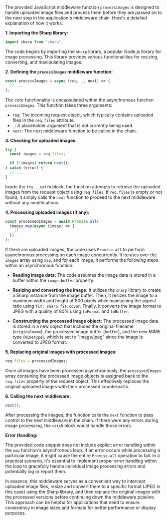 The provided JavaScript middleware function `processImages` is designed to handle uploaded image files and process them before they are passed on to the next step in the application's middleware chain. Here's a detailed explanation of how it works:

**1. Importing the Sharp library:**

```javascript
import sharp from "sharp";
```

The code begins by importing the `sharp` library, a popular Node.js library for image processing. This library provides various functionalities for resizing, converting, and manipulating images.

**2. Defining the `processImages` middleware function:**

```javascript
const processImages = async (req, _, next) => {
  // ...
};
```

The core functionality is encapsulated within the asynchronous function `processImages`. This function takes three arguments:

- `req`: The incoming request object, which typically contains uploaded files in the `req.files` attribute.
- `_`: A placeholder argument that is not currently being used.
- `next`: The next middleware function to be called in the chain.

**3. Checking for uploaded images:**

```javascript
try {
  const images = req.files;

  if (!images) return next();
} catch (error) {
  // ...
}
```

Inside the `try...catch` block, the function attempts to retrieve the uploaded images from the request object using `req.files`. If `req.files` is empty or not found, it simply calls the `next` function to proceed to the next middleware without any modifications.

**4. Processing uploaded images (if any):**

```javascript
const processedImages = await Promise.all(
  images.map(async (image) => {
    // ...
  })
);
```

If there are uploaded images, the code uses `Promise.all` to perform asynchronous processing on each image concurrently. It iterates over the `images` array using `map`, and for each image, it performs the following steps within an asynchronous function:

   - **Reading image data:** The code assumes the image data is stored in a buffer within the `image.buffer` property.

   - **Resizing and converting the image:** It utilizes the `sharp` library to create a Sharp instance from the image buffer. Then, it resizes the image to a maximum width and height of 800 pixels while maintaining the aspect ratio using `fit: sharp.fit.cover`. Finally, it converts the image format to JPEG with a quality of 80% using `toFormat` and `toBuffer`.

   - **Constructing the processed image object:** The processed image data is stored in a new object that includes the original filename (`originalname`), the processed image buffer (`buffer`), and the new MIME type (`mimetype`), which is set to "image/jpeg" since the image is converted to JPEG format.

**5. Replacing original images with processed images:**

```javascript
req.files = processedImages;
```

Once all images have been processed asynchronously, the `processedImages` array containing the processed image objects is assigned back to the `req.files` property of the request object. This effectively replaces the original uploaded images with their processed counterparts.

**6. Calling the next middleware:**

```javascript
next();
```

After processing the images, the function calls the `next` function to pass control to the next middleware in the chain. If there were any errors during image processing, the `catch` block would handle those errors.

**Error Handling:**

The provided code snippet does not include explicit error handling within the `map` function's asynchronous loop. If an error occurs while processing a particular image, it might cause the entire `Promise.all` operation to fail. In a practical scenario, it's essential to implement proper error handling within the loop to gracefully handle individual image processing errors and potentially log or report them.

In essence, this middleware serves as a convenient way to intercept uploaded image files, resize and convert them to a specific format (JPEG in this case) using the Sharp library, and then replace the original images with the processed versions before continuing down the middleware pipeline. This approach can be helpful for applications that need to ensure consistency in image sizes and formats for better performance or display purposes.
